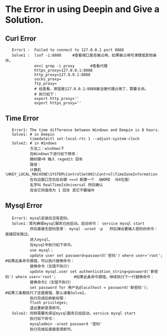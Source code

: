 # The Error in using Deepin and Give a Solution.
## Curl Error
       Error1 :  Failed to connect to 127.0.0.1 port 8888
       Solve1 :  lsof -i:8888     #查看端口是否被占用，如果被占用可清理或其他操作。
                 env| grep -i proxy       #查看代理
                 https_proxy=127.0.0.1:8888
                 http_proxy=127.0.0.1:8888
                 socks_proxy=
                 ftp_proxy=
                 # 经查看，原因是127.0.0.1:8888被当做代理占用了，需要关闭。
                 # 执行如下：
                 export http_proxy=''
                 export https_proxy=''
## Time Error
       Error1: The time difference between Windows and Deepin is 8 hours.
       Solve1: # in Deepin
               timedatectl set-local-rtc 1 --adjust-system-clock
       Solve2: # in Windows
               方法二：windows下
               在Windows下进行如下修改：
               徽标键+R 输入 regedit 回车
               路径：
               计算机\HKEY_LOCAL_MACHINE\SYSTEM\ControlSet001\Control\TimeZoneInformation
               在右边窗口空白处右键 ===》新建一个  QWORD （64位值）
               名字叫 RealTimeIsUniversal 然后确认
               双击它将值改为 1 回车 其它不要操作
## Mysql Error
       Error1: mysql安装后没有密码。
       Solve1：首先确保mysql服务已经启动。启动命令： service mysql start
               然后直接无密码登录： mysql -uroot -p   然后弹出要输入密码的命令： 直接回车跳过。
               进入mysql。
               在mysql中执行如下命令。
               use mysql；
               update user set password=password('密码') where user='root';                  #如果此条命令报错，可以执行替换命令： 
               替换命令（无错不执行)
               update mysql.user set authentication_string=password('新密码') where user='root';        #如果此条命令报错，继续执行下一行替换命令：
               替换命令2（无错不执行）
               set password for 用户名@localhost = password('新密码');                    #如果三条都执行了还是报错，那么请看Solve2。
               执行完成后刷新权限：
               flush privileges;
               退出重新登录即可。
       Solve2: 同样需要先保证mysql服务已经启动。service mysql start
               执行如下命令： 
               mysqladmin -uroot password '密码'
               执行完成后直接登录即可。


